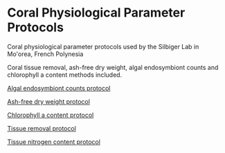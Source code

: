 # Coral Physiological Parameter Protocols

Coral physiological parameter protocols used by the Silbiger Lab in Mo'orea, French Polynesia

Coral tissue removal, ash-free dry weight, algal endosymbiont counts and chlorophyll a content methods included.


[Algal endosymbiont counts protocol](Protocols/Counts_SOP.md)


[Ash-free dry weight protocol](Protocols/AFDW_SOP.md)


[Chlorophyll a content protocol](Protocols/Chlorophyll_SOP.md)


[Tissue removal protocol](Protocols/Tissue_removal_SOP.md)


[Tissue nitrogen content protocol](Protocols/Tissue_N_content_SOP.md)

